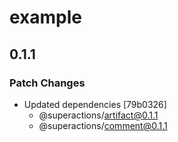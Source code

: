 # example

## 0.1.1

### Patch Changes

- Updated dependencies [79b0326]
  - @superactions/artifact@0.1.1
  - @superactions/comment@0.1.1
